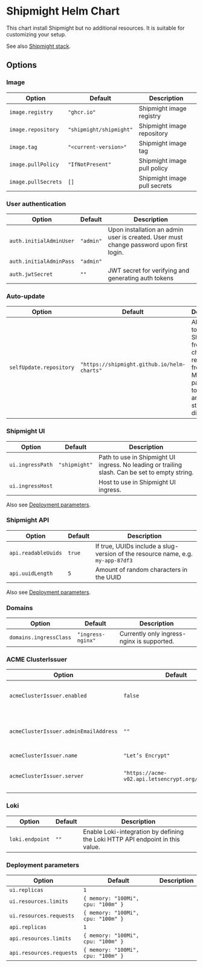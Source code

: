 # Shipmight Helm Chart

This chart install Shipmight but no additional resources. It is suitable for customizing your setup.

See also [Shipmight stack](../shipmight-stack/README.md).

## Options

### Image

| Option              | Default                 | Description                  |
| ------------------- | ----------------------- | ---------------------------- |
| `image.registry`    | `"ghcr.io"`             | Shipmight image registry     |
| `image.repository`  | `"shipmight/shipmight"` | Shipmight image repository   |
| `image.tag`         | `"<current-version>"`   | Shipmight image tag          |
| `image.pullPolicy`  | `"IfNotPresent"`        | Shipmight image pull policy  |
| `image.pullSecrets` | `[]`                    | Shipmight image pull secrets |

### User authentication

| Option                  | Default   | Description                                                                             |
| ----------------------- | --------- | --------------------------------------------------------------------------------------- |
| `auth.initialAdminUser` | `"admin"` | Upon installation an admin user is created. User must change password upon first login. |
| `auth.initialAdminPass` | `"admin"` |                                                                                         |
| `auth.jwtSecret`        | `""`      | JWT secret for verifying and generating auth tokens                                     |

### Auto-update

| Option                  | Default                                     | Description                                                                                                                    |
| ----------------------- | ------------------------------------------- | ------------------------------------------------------------------------------------------------------------------------------ |
| `selfUpdate.repository` | `"https://shipmight.github.io/helm-charts"` | Allow users to update Shipmight from this chart repository from the Manage-page. Set to `null` or an emptry string to disable. |

### Shipmight UI

| Option           | Default       | Description                                                                                    |
| ---------------- | ------------- | ---------------------------------------------------------------------------------------------- |
| `ui.ingressPath` | `"shipmight"` | Path to use in Shipmight UI ingress. No leading or trailing slash. Can be set to empty string. |
| `ui.ingressHost` |               | Host to use in Shipmight UI ingress.                                                           |

Also see [Deployment parameters](#deployment-parameters).

### Shipmight API

| Option              | Default | Description                                                                     |
| ------------------- | ------- | ------------------------------------------------------------------------------- |
| `api.readableUuids` | `true`  | If true, UUIDs include a slug-version of the resource name, e.g. `my-app-87df3` |
| `api.uuidLength`    | `5`     | Amount of random characters in the UUID                                         |

Also see [Deployment parameters](#deployment-parameters).

### Domains

| Option                 | Default           | Description                                |
| ---------------------- | ----------------- | ------------------------------------------ |
| `domains.ingressClass` | `"ingress-nginx"` | Currently only ingress-nginx is supported. |

### ACME ClusterIssuer

| Option                                | Default                                            | Description                                                       |
| ------------------------------------- | -------------------------------------------------- | ----------------------------------------------------------------- |
| `acmeClusterIssuer.enabled`           | `false`                                            | If true, Let’s Encrypt `ClusterIssuer` is installed               |
| `acmeClusterIssuer.adminEmailAddress` | `""`                                               | Email address to which Let’s Encrypt may send email notifications |
| `acmeClusterIssuer.name`              | `"Let’s Encrypt"`                                  |                                                                   |
| `acmeClusterIssuer.server`            | `"https://acme-v02.api.letsencrypt.org/directory"` | Defaults to Let’s Encrypt production API                          |

### Loki

| Option          | Default | Description                                                                   |
| --------------- | ------- | ----------------------------------------------------------------------------- |
| `loki.endpoint` | `""`    | Enable Loki-integration by defining the Loki HTTP API endpoint in this value. |

### Deployment parameters

| Option                   | Default                            | Description |
| ------------------------ | ---------------------------------- | ----------- |
| `ui.replicas`            | `1`                                |             |
| `ui.resources.limits`    | `{ memory: "100Mi", cpu: "100m" }` |             |
| `ui.resources.requests`  | `{ memory: "100Mi", cpu: "100m" }` |             |
| `api.replicas`           | `1`                                |             |
| `api.resources.limits`   | `{ memory: "100Mi", cpu: "100m" }` |             |
| `api.resources.requests` | `{ memory: "100Mi", cpu: "100m" }` |             |
